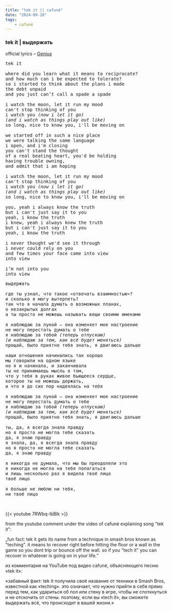 ```yaml
---
title: "tek it || cafuné"
date: "2024-09-26"
tags:
    - cafuné
---
```


### tek it | выдержать 

official lyrics – [Genius](https://genius.com/Cafune-tek-it-lyrics)

<pre id="column1">
tek it

where did you learn what it means to reciprocate?
and how much can i be expected to tolerate?
so i started to think about the plans i made
the debt unpaid
and you just can’t call a spade a spade

i watch the moon, let it run my mood
can't stop thinking of you
i watch you <i>(now i let it go)</i>
<i>(and i watch as things play out like)</i>
so long, nice to know you, i'll be moving on

we started off in such a nice place
we were talking the same language
i open, and i'm closing
you can't stand the thought
of a real beating heart, you'd be holding
having trouble owning,
and admit that i am hoping

i watch the moon, let it run my mood
can't stop thinking of you
i watch you <i>(now i let it go)</i>
<i>(and i watch as things play out like)</i>
so long, nice to know you, i'll be moving on

you, yeah i always know the truth
but i can't just say it to you
yeah, i know the truth
i knew, yeah i always knew the truth
but i can't just say it to you
yeah, i know the truth

i never thought we'd see it through
i never could rely on you
and few times your face came into view
into view

i’m not into you
into view
</pre>
<pre id="column2">
выдержать

где ты узнал, что такое «отвечать взаимностью»?
и сколько я могу вытерпеть?
так что я начала думать о возможных планах,
о незакрытых долгах
а ты просто не можешь называть вещи своими именами 

я наблюдаю за луной — она изменяет мое настроение
не могу перестать думать о тебе
я наблюдаю за тобой <i>(теперь отпускаю)</i>
<i>(и наблюдаю за тем, как всё будет меняться)</i>
прощай, было приятно тебя знать, я двигаюсь дальше

наши отношения начинались так хорошо
мы говорили на одном языке
но я и начинала, и заканчивала
ты не принимаешь мысль о том,
что у тебя в руках живое бьющееся сердце,
которое ты не можешь держать,
и что я до сих пор надеялась на тебя

я наблюдаю за луной — она изменяет мое настроение
не могу перестать думать о тебе
я наблюдаю за тобой <i>(теперь отпускаю)</i>
<i>(и наблюдаю за тем, как всё будет меняться)</i>
прощай, было приятно тебя знать, я двигаюсь дальше

ты, да, я всегда знала правду
но я просто не могла тебе сказать
да, я знаю правду
я знала, да, я всегда знала правду
но я просто не могла тебе сказать
да, я знаю правду

я никогда не думала, что мы бы преодолели это
я никогда не могла на тебя полагаться
и лишь несколько раз я видела твоё лицо
твоё лицо

я больше не люблю ни тебя,
ни твоё лицо
</pre>

<br>

{{< youtube 7RWbq-lbBlk >}}

from the youtube comment under the video of cafuné explaining song "tek it":  

„fun fact: tek it gets its name from a technique in smash bros known as "teching". it means to recover right before hitting the floor or a wall in the game so you dont trip or bounce off the wall. so if you "tech it" you can recover in whatever is going on in your life.“

из комментария на YouTube под видео cafuné, объясняющего песню «tek it»:  

«забавный факт: tek it получила своё название от техники в Smash Bros, известной как «teching». это означает, что нужно прийти в себя прямо перед тем, как удариться об пол или стену в игре, чтобы не споткнуться и не отскочить от стены. поэтому, если вы «tech it», вы сможете выдержать всё, что происходит в вашей жизни.»